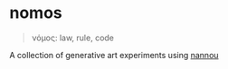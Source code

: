 # nomos

> νόμος: law, rule, code

A collection of generative art experiments using [nannou](https://nannou.cc/)